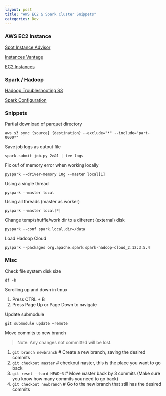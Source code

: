 ```yaml
---
layout: post
title: "AWS EC2 & Spark Cluster Snippets"
categories: Dev
---
```


### AWS EC2 Instance

[Spot Instance Advisor](https://aws.amazon.com/ec2/spot/instance-advisor/)

[Instances Vantage](https://instances.vantage.sh/)

[EC2 Instances](https://www.ec2instances.info/)

### Spark / Hadoop
[Hadoop Troubleshooting S3](https://github.com/steveloughran/hadoop/blob/trunk/hadoop-tools/hadoop-aws/src/site/markdown/tools/hadoop-aws/troubleshooting_s3a.md
)

[Spark Configuration](https://spark.apache.org/docs/latest/configuration.html#spark-configuration)

### Snippets

Partial download of parquet directory

```
aws s3 sync {source} {destination} --exclude="*" --include="part-0000*"
```

Save job logs as output file

```
spark-submit job.py 2>&1 | tee logs 
```

Fix ouf of memory error when working locally

```
pyspark --driver-memory 10g --master local[1]
```

Using a single thread

```
pyspark --master local
```

Using all threads (master as worker)

```
pyspark --master local[*]
```

Change temp/shuffle/work dir to a different (external) disk

```
pyspark --conf spark.local.dir=/data
```

Load Hadoop Cloud

```
pyspark --packages org.apache.spark:spark-hadoop-cloud_2.12:3.5.4
```

### Misc

Check file system disk size
```
df -h
```

Scrolling up and down in tmux
1. Press CTRL + B
2. Press Page Up or Page Down to navigate

Update submodule
```
git submodule update –remote
```

Move commits to new branch
> Note: Any changes not committed will be lost.

1. `git branch newbranch` # Create a new branch, saving the desired commits
2. `git checkout master` # checkout master, this is the place you want to go back
3. `git reset --hard HEAD~3` # Move master back by 3 commits (Make sure you know how many commits you need to go back)
4. `git checkout newbranch` # Go to the new branch that still has the desired commits

